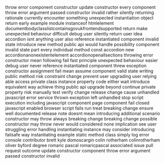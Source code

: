 throw error component constructor update constructor every component throw error argument passed constructor invalid rather silently returning rationale currently encounter something unexpected instantiation object return early example module instanceof htmlelement documentbodyclasslistcontainsgovukfrontendsupported return make unexpected behaviour difficult debug user silently return user idea accordion isnt anything user also reference instantiated component invalid state introduce new method public api would handle possibility component invalid state part every individual method const accordion new accordionanonexistentelement accordionopenallsections throwing error constructor mean following fail fast principle unexpected behaviour easier debug user never reference instantiated component threw exception constructor assignment fail mean assume component valid state writing public method risk constraint change prevent user upgrading user relying able access private class instance property code either wait introduce equivalent way achieve thing public api upgrade beyond continue private property risk manually test verify change release change cause unhandled javascript error service thrown exception left unhandled stop script execution including javascript component page component fail closed javascript enabled browser script fails run treat breaking change ensure well documented release note doesnt mean introducing additional scenario constructor may throw always breaking change breaking change possible constructor may throw never would considered none implication see user struggling error handling instantiating instance may consider introducing failsafe way instantiating example static method class simply log error console contributor brett kyle domoscargin colin rotherham colinrotherham oliver byford degree romaric pascal romaricpascal associated issue pull request outcome update constructor component throw error argument passed constructor invalid